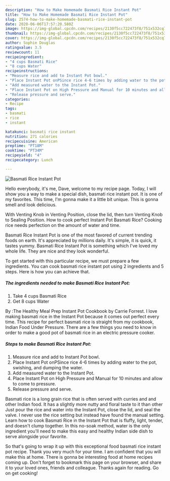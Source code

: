 ```yaml
---
description: "How to Make Homemade Basmati Rice Instant Pot"
title: "How to Make Homemade Basmati Rice Instant Pot"
slug: 2574-how-to-make-homemade-basmati-rice-instant-pot
date: 2020-06-06T17:57:20.580Z
image: https://img-global.cpcdn.com/recipes/2130f5cc722473f8/751x532cq70/basmati-rice-instant-pot-recipe-main-photo.jpg
thumbnail: https://img-global.cpcdn.com/recipes/2130f5cc722473f8/751x532cq70/basmati-rice-instant-pot-recipe-main-photo.jpg
cover: https://img-global.cpcdn.com/recipes/2130f5cc722473f8/751x532cq70/basmati-rice-instant-pot-recipe-main-photo.jpg
author: Sophie Douglas
ratingvalue: 3.5
reviewcount: 11
recipeingredient:
- "4 cups Basmati Rice"
- "8 cups Water"
recipeinstructions:
- "Measure rice and add to Instant Pot bowl."
- "Place Instant Pot onPSince rice 4-6 times by adding water to the pot, swishing, and dumping the water."
- "Add measured water to the Instant Pot."
- "Place Instant Pot on High Pressure and Manual for 10 minutes and allow to come to pressure."
- "Release pressure and serve."
categories:
- Recipe
tags:
- basmati
- rice
- instant

katakunci: basmati rice instant 
nutrition: 271 calories
recipecuisine: American
preptime: "PT18M"
cooktime: "PT34M"
recipeyield: "4"
recipecategory: Lunch

---
```



![Basmati Rice Instant Pot](https://img-global.cpcdn.com/recipes/2130f5cc722473f8/751x532cq70/basmati-rice-instant-pot-recipe-main-photo.jpg)

Hello everybody, it's me, Dave, welcome to my recipe page. Today, I will show you a way to make a special dish, basmati rice instant pot. It is one of my favorites. This time, I'm gonna make it a little bit unique. This is gonna smell and look delicious.

With Venting Knob in Venting Position, close the lid, then turn Venting Knob to Sealing Position. How to cook perfect Instant Pot Basmati Rice? Cooking rice needs perfection on the amount of water and time.

Basmati Rice Instant Pot is one of the most favored of current trending foods on earth. It's appreciated by millions daily. It's simple, it is quick, it tastes yummy. Basmati Rice Instant Pot is something which I've loved my whole life. They are nice and they look wonderful.


To get started with this particular recipe, we must prepare a few ingredients. You can cook basmati rice instant pot using 2 ingredients and 5 steps. Here is how you can achieve that.

<!--inarticleads1-->

##### The ingredients needed to make Basmati Rice Instant Pot:

1. Take 4 cups Basmati Rice
1. Get 8 cups Water


By :The Healthy Meal Prep Instant Pot Cookbook by Carrie Forrest. I love making basmati rice in the Instant Pot because it comes out perfect every time. This recipe for perfect basmati rice is straight from my cookbook, Indian Food Under Pressure. There are a few things you need to know in order to make a good pot of basmati rice in an electric pressure cooker. 

<!--inarticleads2-->

##### Steps to make Basmati Rice Instant Pot:

1. Measure rice and add to Instant Pot bowl.
1. Place Instant Pot onPSince rice 4-6 times by adding water to the pot, swishing, and dumping the water.
1. Add measured water to the Instant Pot.
1. Place Instant Pot on High Pressure and Manual for 10 minutes and allow to come to pressure.
1. Release pressure and serve.


Basmati rice is a long grain rice that is often served with curries and and other Indian food. It has a slightly more nutty and floral taste to it than other Just pour the rice and water into the Instant Pot, close the lid, and seal the valve. I never use the rice setting but instead have found the manual setting. Learn how to cook Basmati Rice in the Instant Pot that is fluffy, light, tender, and doesn&#39;t clump together. In this no-soak method, water is the only ingredient you&#39;ll need to make this easy and healthy Indian side dish to serve alongside your favorite. 

So that's going to wrap it up with this exceptional food basmati rice instant pot recipe. Thank you very much for your time. I am confident that you will make this at home. There is gonna be interesting food at home recipes coming up. Don't forget to bookmark this page on your browser, and share it to your loved ones, friends and colleague. Thanks again for reading. Go on get cooking!
